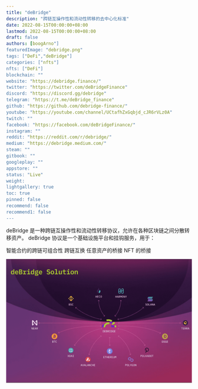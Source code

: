 ```yaml
---
title: "deBridge"
description: "跨链互操作性和流动性转移的去中心化标准"
date: 2022-08-15T00:00:00+08:00
lastmod: 2022-08-15T00:00:00+08:00
draft: false
authors: [boogArno"]
featuredImage: "debridge.png"
tags: ["DeFi","deBridge"]
categories: ["nfts"]
nfts: ["DeFi"]
blockchain: ""
website: "https://debridge.finance/"
twitter: "https://twitter.com/deBridgeFinance"
discord: "https://discord.gg/debridge"
telegram: "https://t.me/deBridge_finance"
github: "https://github.com/debridge-finance/"
youtube: "https://youtube.com/channel/UCtafhZxGqbjd_cJR6rVLz0A"
twitch: ""
facebook: "https://facebook.com/deBridgeFinance/"
instagram: ""
reddit: "https://reddit.com/r/debridge/"
medium: "https://debridge.medium.com/"
steam: ""
gitbook: ""
googleplay: ""
appstore: ""
status: "Live"
weight: 
lightgallery: true
toc: true
pinned: false
recommend: false
recommend1: false
---
```

deBridge 是一种跨链互操作性和流动性转移协议，允许在各种区块链之间分散转移资产。 deBridge 协议是一个基础设施平台和挂钩服务，用于：

  智能合约的跨链可组合性
  跨链互换
  任意资产的桥接
  NFT 的桥接

![debridge-dapp-defi-ethereum-image1_068ec17bb7cbc717a92171aa92083bb8](debridge-dapp-defi-ethereum-image1_068ec17bb7cbc717a92171aa92083bb8.png)